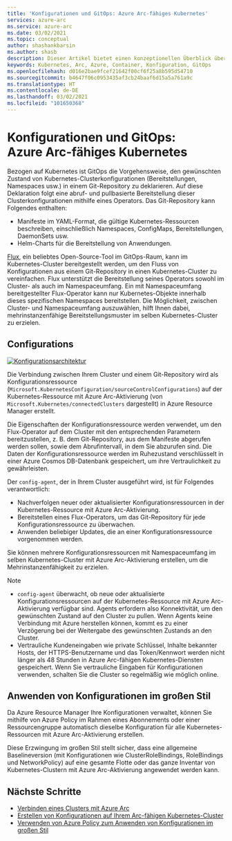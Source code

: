 ```yaml
---
title: 'Konfigurationen und GitOps: Azure Arc-fähiges Kubernetes'
services: azure-arc
ms.service: azure-arc
ms.date: 03/02/2021
ms.topic: conceptual
author: shashankbarsin
ms.author: shasb
description: Dieser Artikel bietet einen konzeptionellen Überblick über GitOps und die Konfigurationsfunktionen von Azure Arc-fähigem Kubernetes.
keywords: Kubernetes, Arc, Azure, Container, Konfiguration, GitOps
ms.openlocfilehash: d016e2bae9fcef21642f00cf6f25a8b595d54710
ms.sourcegitcommit: b4647f06c0953435af3cb24baaf6d15a5a761a9c
ms.translationtype: HT
ms.contentlocale: de-DE
ms.lasthandoff: 03/02/2021
ms.locfileid: "101650368"
---
```

# <a name="configurations-and-gitops-with-azure-arc-enabled-kubernetes"></a>Konfigurationen und GitOps: Azure Arc-fähiges Kubernetes

Bezogen auf Kubernetes ist GitOps die Vorgehensweise, den gewünschten Zustand von Kubernetes-Clusterkonfigurationen (Bereitstellungen, Namespaces usw.) in einem Git-Repository zu deklarieren. Auf diese Deklaration folgt eine abruf- und pullbasierte Bereitstellung dieser Clusterkonfigurationen mithilfe eines Operators. Das Git-Repository kann Folgendes enthalten:
* Manifeste im YAML-Format, die gültige Kubernetes-Ressourcen beschreiben, einschließlich Namespaces, ConfigMaps, Bereitstellungen, DaemonSets usw.
* Helm-Charts für die Bereitstellung von Anwendungen.

[Flux](https://docs.fluxcd.io/), ein beliebtes Open-Source-Tool im GitOps-Raum, kann im Kubernetes-Cluster bereitgestellt werden, um den Fluss von Konfigurationen aus einem Git-Repository in einen Kubernetes-Cluster zu vereinfachen. Flux unterstützt die Bereitstellung seines Operators sowohl im Cluster- als auch im Namespaceumfang. Ein mit Namespaceumfang bereitgestellter Flux-Operator kann nur Kubernetes-Objekte innerhalb dieses spezifischen Namespaces bereitstellen. Die Möglichkeit, zwischen Cluster- und Namespaceumfang auszuwählen, hilft Ihnen dabei, mehrinstanzenfähige Bereitstellungsmuster im selben Kubernetes-Cluster zu erzielen.

## <a name="configurations"></a>Configurations

[![Konfigurationsarchitektur](./media/conceptual-configurations.png)](./media/conceptual-configurations.png#lightbox)

Die Verbindung zwischen Ihrem Cluster und einem Git-Repository wird als Konfigurationsressource (`Microsoft.KubernetesConfiguration/sourceControlConfigurations`) auf der Kubernetes-Ressource mit Azure Arc-Aktivierung (von `Microsoft.Kubernetes/connectedClusters` dargestellt) in Azure Resource Manager erstellt. 

Die Eigenschaften der Konfigurationsressource werden verwendet, um den Flux-Operator auf dem Cluster mit den entsprechenden Parametern bereitzustellen, z. B. dem Git-Repository, aus dem Manifeste abgerufen werden sollen, sowie dem Abrufintervall, in dem Sie abzurufen sind. Die Daten der Konfigurationsressource werden im Ruhezustand verschlüsselt in einer Azure Cosmos DB-Datenbank gespeichert, um ihre Vertraulichkeit zu gewährleisten.

Der `config-agent`, der in Ihrem Cluster ausgeführt wird, ist für Folgendes verantwortlich:
* Nachverfolgen neuer oder aktualisierter Konfigurationsressourcen in der Kubernetes-Ressource mit Azure Arc-Aktivierung.
* Bereitstellen eines Flux-Operators, um das Git-Repository für jede Konfigurationsressource zu überwachen.
* Anwenden beliebiger Updates, die an einer Konfigurationsressource vorgenommen werden. 

Sie können mehrere Konfigurationsressourcen mit Namespaceumfang im selben Kubernetes-Cluster mit Azure Arc-Aktivierung erstellen, um die Mehrinstanzenfähigkeit zu erzielen.

> [!NOTE]
> * `config-agent` überwacht, ob neue oder aktualisierte Konfigurationsressourcen auf der Kubernetes-Ressource mit Azure Arc-Aktivierung verfügbar sind. Agents erfordern also Konnektivität, um den gewünschten Zustand auf den Cluster zu pullen. Wenn Agents keine Verbindung mit Azure herstellen können, kommt es zu einer Verzögerung bei der Weitergabe des gewünschten Zustands an den Cluster.
> * Vertrauliche Kundeneingaben wie private Schlüssel, Inhalte bekannter Hosts, der HTTPS-Benutzername und das Token/Kennwort werden nicht länger als 48 Stunden in Azure Arc-fähigen Kubernetes-Diensten gespeichert. Wenn Sie vertrauliche Eingaben für Konfigurationen verwenden, schalten Sie die Cluster so regelmäßig wie möglich online.

## <a name="apply-configurations-at-scale"></a>Anwenden von Konfigurationen im großen Stil

Da Azure Resource Manager Ihre Konfigurationen verwaltet, können Sie mithilfe von Azure Policy im Rahmen eines Abonnements oder einer Ressourcengruppe automatisch dieselbe Konfiguration für alle Kubernetes-Ressourcen mit Azure Arc-Aktivierung erstellen. 

Diese Erzwingung im großen Stil stellt sicher, dass eine allgemeine Baselineversion (mit Konfigurationen wie ClusterRoleBindings, RoleBindings und NetworkPolicy) auf eine gesamte Flotte oder das ganze Inventar von Kubernetes-Clustern mit Azure Arc-Aktivierung angewendet werden kann.

## <a name="next-steps"></a>Nächste Schritte

* [Verbinden eines Clusters mit Azure Arc](./quickstart-connect-cluster.md)
* [Erstellen von Konfigurationen auf Ihrem Arc-fähigen Kubernetes-Cluster](./use-gitops-connected-cluster.md)
* [Verwenden von Azure Policy zum Anwenden von Konfigurationen im großen Stil](./use-azure-policy.md)